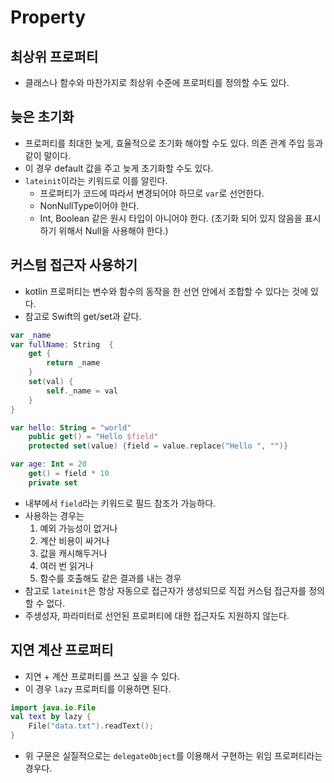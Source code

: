 # Property

## 최상위 프로퍼티
- 클래스나 함수와 마찬가지로 최상위 수준에 프로퍼티를 정의할 수도 있다.

## 늦은 초기화
- 프로퍼티를 최대한 늦게, 효율적으로 초기화 해야할 수도 있다. 의존 관계 주입 등과 같이 말이다.
- 이 경우 default 값을 주고 늦게 초기화할 수도 있다.
- `lateinit`이라는 키워드로 이를 알린다.
  - 프로퍼티가 코드에 따라서 변경되어야 하므로 `var`로 선언한다.
  - NonNullType이어야 한다.
  - Int, Boolean 같은 원시 타입이 아니어야 한다. (초기화 되어 있지 않음을 표시하기 위해서 Null을 사용해야 한다.)


## 커스텀 접근자 사용하기
- kotlin 프로퍼티는 변수와 함수의 동작을 한 선언 안에서 조합할 수 있다는 것에 있다.
- 참고로 Swift의 get/set과 같다.
```swift
var _name
var fullName: String  {
    get {
        return _name
    } 
    set(val) {
        self._name = val
    }
}
```
```kotlin
var hello: String = "world"
    public get() = "Hello $field"
    protected set(value) {field = value.replace("Hello ", "")}

var age: Int = 20
    get() = field * 10
    private set
```
- 내부에서 `field`라는 키워드로 필드 참조가 가능하다.
- 사용하는 경우는
  1. 예외 가능성이 없거나
  2. 계산 비용이 싸거나
  3. 값을 캐시해두거나
  4. 여러 번 읽거나
  5. 함수를 호출해도 같은 결과를 내는 경우
- 참고로 `lateinit`은 항상 자동으로 접근자가 생성되므로 직접 커스텀 접근자를 정의할 수 없다.
- 주생성자, 파라미터로 선언된 프로퍼티에 대한 접근자도 지원하지 않는다.


## 지연 계산 프로퍼티
- 지연 + 계산 프로퍼티를 쓰고 싶을 수 있다.
- 이 경우 `lazy` 프로퍼티를 이용하면 된다.
```kotlin
import java.io.File
val text by lazy { 
    File("data.txt").readText();
}
```
- 위 구문은 실질적으로는 `delegateObject`를 이용해서 구현하는 위임 프로퍼티라는 경우다.